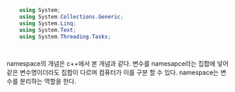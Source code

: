 ```c#    
    using System;                       
    using System.Collections.Generic;   
    using System.Linq;                  
    using System.Text;                  
    using System.Threading.Tasks;

    

```

namespace의 개념은 c++에서 본 개념과 같다.
변수를 namesapce라는 집합에 넣어 같은 변수명이더라도 집합이 다르며 컴퓨터가 이를 구분 할 수 있다.
namespace는 변수를 분리하는 역할을 한다.
